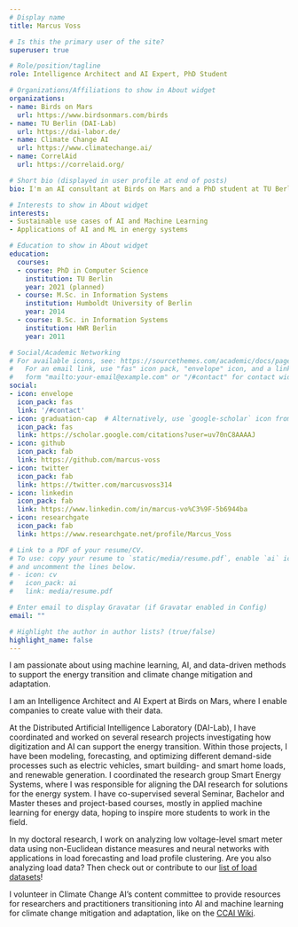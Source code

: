 ```yaml
---
# Display name
title: Marcus Voss

# Is this the primary user of the site?
superuser: true

# Role/position/tagline
role: Intelligence Architect and AI Expert, PhD Student

# Organizations/Affiliations to show in About widget
organizations:
- name: Birds on Mars
  url: https://www.birdsonmars.com/birds
- name: TU Berlin (DAI-Lab)
  url: https://dai-labor.de/
- name: Climate Change AI
  url: https://www.climatechange.ai/
- name: CorrelAid
  url: https://correlaid.org/

# Short bio (displayed in user profile at end of posts)
bio: I'm an AI consultant at Birds on Mars and a PhD student at TU Berlin in AI applications in the smart grid.

# Interests to show in About widget
interests:
- Sustainable use cases of AI and Machine Learning
- Applications of AI and ML in energy systems

# Education to show in About widget
education:
  courses:
  - course: PhD in Computer Science
    institution: TU Berlin
    year: 2021 (planned)
  - course: M.Sc. in Information Systems
    institution: Humboldt University of Berlin
    year: 2014
  - course: B.Sc. in Information Systems
    institution: HWR Berlin
    year: 2011

# Social/Academic Networking
# For available icons, see: https://sourcethemes.com/academic/docs/page-builder/#icons
#   For an email link, use "fas" icon pack, "envelope" icon, and a link in the
#   form "mailto:your-email@example.com" or "/#contact" for contact widget.
social:
- icon: envelope
  icon_pack: fas
  link: '/#contact'
- icon: graduation-cap  # Alternatively, use `google-scholar` icon from `ai` icon pack
  icon_pack: fas
  link: https://scholar.google.com/citations?user=uv70nC8AAAAJ
- icon: github
  icon_pack: fab
  link: https://github.com/marcus-voss
- icon: twitter
  icon_pack: fab
  link: https://twitter.com/marcusvoss314
- icon: linkedin
  icon_pack: fab
  link: https://www.linkedin.com/in/marcus-vo%C3%9F-5b6944ba
- icon: researchgate
  icon_pack: fab
  link: https://www.researchgate.net/profile/Marcus_Voss

# Link to a PDF of your resume/CV.
# To use: copy your resume to `static/media/resume.pdf`, enable `ai` icons in `params.toml`, 
# and uncomment the lines below.
# - icon: cv
#   icon_pack: ai
#   link: media/resume.pdf

# Enter email to display Gravatar (if Gravatar enabled in Config)
email: ""

# Highlight the author in author lists? (true/false)
highlight_name: false
---
```


I am passionate about using machine learning, AI, and data-driven methods to support the energy transition and climate change mitigation and adaptation.

I am an Intelligence Architect and AI Expert at Birds on Mars, where I enable companies to create value with their data.

At the Distributed Artificial Intelligence Laboratory (DAI-Lab), I have coordinated and worked on several research projects investigating how digitization and AI can support the energy transition. Within those projects, I have been modeling, forecasting, and optimizing different demand-side processes such as electric vehicles, smart building- and smart home loads, and renewable generation. I coordinated the research group Smart Energy Systems, where I was responsible for aligning the DAI research for solutions for the energy system. I have co-supervised several Seminar, Bachelor and Master theses and project-based courses, mostly in applied machine learning for energy data, hoping to inspire more students to work in the field.

In my doctoral research, I work on analyzing low voltage-level smart meter data using non-Euclidean distance measures and neural networks with applications in load forecasting and load profile clustering. Are you also analyzing load data? Then check out or contribute to our [list of load datasets](https://low-voltage-loadforecasting.github.io/)!

I volunteer in Climate Change AI’s content committee to provide resources for researchers and practitioners transitioning into AI and machine learning for climate change mitigation and adaptation, like on the [CCAI Wiki](https://wiki.climatechange.ai/wiki/Welcome_to_the_Climate_Change_AI_Wiki).
